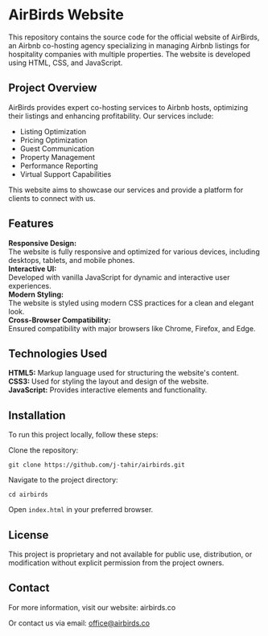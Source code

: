<h1>AirBirds Website</h1>

This repository contains the source code for the official website of AirBirds, an Airbnb co-hosting agency specializing in managing Airbnb listings for hospitality companies with multiple properties. The website is developed using HTML, CSS, and JavaScript.

<h2>Project Overview</h2>

AirBirds provides expert co-hosting services to Airbnb hosts, optimizing their listings and enhancing profitability. Our services include:
<ul>
  <li>Listing Optimization</li>
  <li>Pricing Optimization</li>
  <li>Guest Communication
  <li>Property Management</li>
  <li>Performance Reporting</li>
  <li>Virtual Support Capabilities</li>
</ul>
This website aims to showcase our services and provide a platform for clients to connect with us.

<h2>Features</h2>

<strong>Responsive Design:</strong><br>
The website is fully responsive and optimized for various devices, including desktops, tablets, and mobile phones.<br>
<strong>Interactive UI: </strong><br>
Developed with vanilla JavaScript for dynamic and interactive user experiences.<br>
<strong>Modern Styling: </strong><br>
The website is styled using modern CSS practices for a clean and elegant look.<br>
<strong>Cross-Browser Compatibility: </strong><br>
Ensured compatibility with major browsers like Chrome, Firefox, and Edge.

<h2>Technologies Used</h2>
<strong>HTML5:</strong> Markup language used for structuring the website's content.<br>
<strong>CSS3: </strong>Used for styling the layout and design of the website.<br>
<strong>JavaScript:</strong> Provides interactive elements and functionality.<br>

<h2>Installation</h2>
To run this project locally, follow these steps:

Clone the repository:

```
git clone https://github.com/j-tahir/airbirds.git
```
Navigate to the project directory:
```
cd airbirds
```
Open ```index.html``` in your preferred browser.

<h2>License</h2>
This project is proprietary and not available for public use, distribution, or modification without explicit permission from the project owners.

<h2>Contact</h2>
For more information, visit our website: airbirds.co

Or contact us via email: office@airbirds.co

